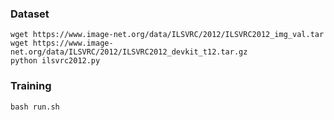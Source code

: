 ### Dataset 
```
wget https://www.image-net.org/data/ILSVRC/2012/ILSVRC2012_img_val.tar
wget https://www.image-net.org/data/ILSVRC/2012/ILSVRC2012_devkit_t12.tar.gz
python ilsvrc2012.py
```

### Training 
```
bash run.sh
```
